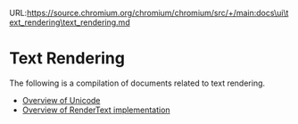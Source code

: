 URL:https://source.chromium.org/chromium/chromium/src/+/main:docs\ui\text_rendering\text_rendering.md
# Text Rendering

The following is a compilation of documents related to text rendering.

* [Overview of Unicode](/docs/ui/text_rendering/unicode_overview.md)
* [Overview of RenderText implementation](render_text_overview.md)
